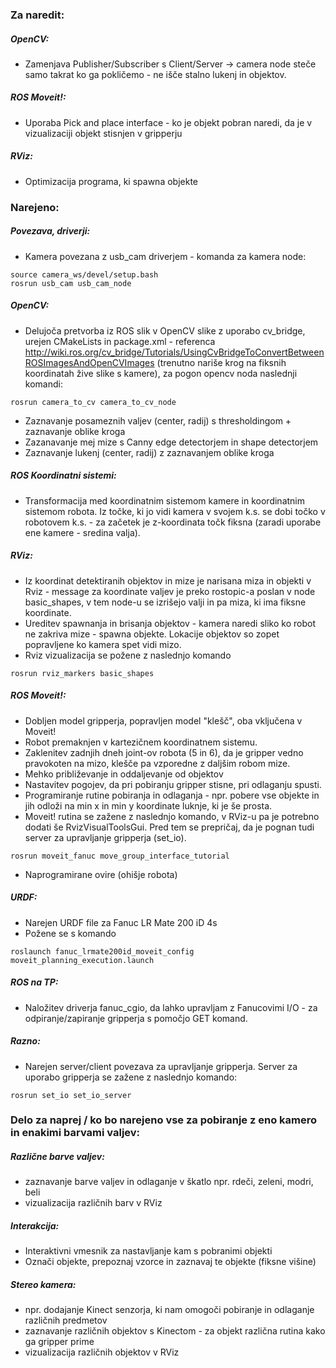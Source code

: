 ### Za naredit:
##### OpenCV:
* Zamenjava Publisher/Subscriber s Client/Server -> camera node steče samo takrat ko ga pokličemo - ne išče stalno lukenj in objektov.

##### ROS Moveit!:
* Uporaba Pick and place interface - ko je objekt pobran naredi, da je v vizualizaciji objekt stisnjen v gripperju

##### RViz:
* Optimizacija programa, ki spawna objekte

### Narejeno:
##### Povezava, driverji:
* Kamera povezana z usb_cam driverjem - komanda za kamera node: 
```
source camera_ws/devel/setup.bash
rosrun usb_cam usb_cam_node
```
##### OpenCV: 
* Delujoča pretvorba iz ROS slik v OpenCV slike z uporabo cv_bridge, urejen CMakeLists in package.xml - referenca http://wiki.ros.org/cv_bridge/Tutorials/UsingCvBridgeToConvertBetweenROSImagesAndOpenCVImages (trenutno nariše krog na fiksnih koordinatah žive slike s kamere), za pogon opencv noda naslednji komandi: 
```
rosrun camera_to_cv camera_to_cv_node
``` 
* Zaznavanje posameznih valjev (center, radij) s thresholdingom + zaznavanje oblike kroga
* Zazanavanje mej mize s Canny edge detectorjem in shape detectorjem
* Zaznavanje lukenj (center, radij) z zaznavanjem oblike kroga

##### ROS Koordinatni sistemi:
* Transformacija med koordinatnim sistemom kamere in koordinatnim sistemom robota. Iz točke, ki jo vidi kamera v svojem k.s. se dobi točko v robotovem k.s. - za začetek je z-koordinata točk fiksna (zaradi uporabe ene kamere - sredina valja).

##### RViz:
* Iz koordinat detektiranih objektov in mize je narisana miza in objekti v Rviz - message za koordinate valjev je preko rostopic-a poslan v node basic_shapes, v tem node-u se izrišejo valji in pa miza, ki ima fiksne koordinate.
* Ureditev spawnanja in brisanja objektov - kamera naredi sliko ko robot ne zakriva mize - spawna objekte. Lokacije objektov so zopet popravljene ko kamera spet vidi mizo.
* Rviz vizualizacija se požene z naslednjo komando
```
rosrun rviz_markers basic_shapes
``` 

##### ROS Moveit!:
* Dobljen model gripperja, popravljen model "klešč", oba vključena v Moveit!
* Robot premaknjen v kartezičnem koordinatnem sistemu.
* Zaklenitev zadnjih dneh joint-ov robota (5 in 6), da je gripper vedno pravokoten na mizo, klešče pa vzporedne z daljšim robom mize.
* Mehko približevanje in oddaljevanje od objektov
* Nastavitev pogojev, da pri pobiranju gripper stisne, pri odlaganju spusti.
* Programiranje rutine pobiranja in odlaganja - npr. pobere vse objekte in jih odloži na min x in min y koordinate luknje, ki je še prosta.
* Moveit! rutina se zažene z naslednjo komando, v RViz-u pa je potrebno dodati še RvizVisualToolsGui. Pred tem se prepričaj, da je pognan tudi server za upravljanje gripperja (set_io).
```
rosrun moveit_fanuc move_group_interface_tutorial
```
* Naprogramirane ovire (ohišje robota)

##### URDF:
* Narejen URDF file za Fanuc LR Mate 200 iD 4s
* Požene se s komando
```
roslaunch fanuc_lrmate200id_moveit_config moveit_planning_execution.launch 
```

##### ROS na TP:
* Naložitev driverja fanuc_cgio, da lahko upravljam z Fanucovimi I/O - za odpiranje/zapiranje gripperja s pomočjo GET komand.

##### Razno:
* Narejen server/client povezava za upravljanje gripperja. Server za uporabo gripperja se zažene z naslednjo komando:
```
rosrun set_io set_io_server
```

### Delo za naprej / ko bo narejeno vse za pobiranje z eno kamero in enakimi barvami valjev:
##### Različne barve valjev:
* zaznavanje barve valjev in odlaganje v škatlo npr. rdeči, zeleni, modri, beli
* vizualizacija različnih barv v RViz
##### Interakcija:
* Interaktivni vmesnik za nastavljanje kam s pobranimi objekti
* Označi objekte, prepoznaj vzorce in zaznavaj te objekte (fiksne višine)
##### Stereo kamera:
* npr. dodajanje Kinect senzorja, ki nam omogoči pobiranje in odlaganje različnih predmetov
* zaznavanje različnih objektov s Kinectom - za objekt različna rutina kako ga gripper prime
* vizualizacija različnih objektov v RViz


